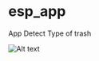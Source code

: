 # esp_app

App Detect Type of trash

<img title="a title" alt="Alt text" src="https://scontent.fsgn2-5.fna.fbcdn.net/v/t1.15752-9/331147094_944403543591820_4912738740637716862_n.jpg?_nc_cat=106&ccb=1-7&_nc_sid=ae9488&_nc_ohc=Oy5l0aJGi1MAX9p_Ulx&_nc_ht=scontent.fsgn2-5.fna&oh=03_AdQAEgrKfH6oO9C8ZjnhYnu4CNk_KOqoFix0FdADbtCr1A&oe=643E8E79">
